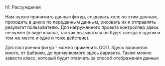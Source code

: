 h1. Рассуждения

Нам нужно принимать данные фигур, создавать холс по этим данным, проходить в цикле по переданным данным, рисовать их и отправлять результат пользователю.
Для нагруженного проекта контроллер здесь не нужен (в виде класса, так как вызываться он будет всегда в одном и том же месте и одно и тоже действие).

Для построения фигур - можно применить ООП. Здесь вариантов много, от фабрики, до применяемого здесь варианта.
Также можно завести класс, который будет отвечать за способ отображения данных